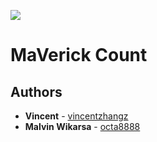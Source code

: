 ![](https://github.com/vincentzhangz/MaVerickCount/workflows/Android%20CI/badge.svg)

# MaVerick Count

## Authors

* **Vincent** - [vincentzhangz](https://github.com/vincentzhangz)
* **Malvin Wikarsa** - [octa8888](https://github.com/octa8888)
